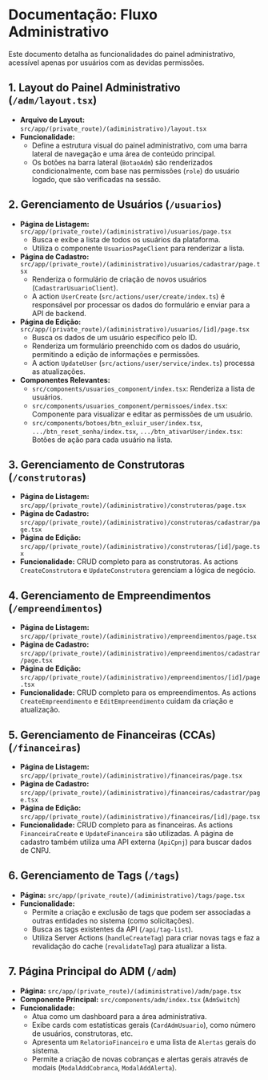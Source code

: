 # Documentação: Fluxo Administrativo

Este documento detalha as funcionalidades do painel administrativo, acessível apenas por usuários com as devidas permissões.

## 1. Layout do Painel Administrativo (`/adm/layout.tsx`)

-   **Arquivo de Layout:** `src/app/(private_route)/(adiministrativo)/layout.tsx`
-   **Funcionalidade:**
    -   Define a estrutura visual do painel administrativo, com uma barra lateral de navegação e uma área de conteúdo principal.
    -   Os botões na barra lateral (`BotaoAdm`) são renderizados condicionalmente, com base nas permissões (`role`) do usuário logado, que são verificadas na sessão.

## 2. Gerenciamento de Usuários (`/usuarios`)

-   **Página de Listagem:** `src/app/(private_route)/(adiministrativo)/usuarios/page.tsx`
    -   Busca e exibe a lista de todos os usuários da plataforma.
    -   Utiliza o componente `UsuariosPageClient` para renderizar a lista.
-   **Página de Cadastro:** `src/app/(private_route)/(adiministrativo)/usuarios/cadastrar/page.tsx`
    -   Renderiza o formulário de criação de novos usuários (`CadastrarUsuarioClient`).
    -   A action `UserCreate` (`src/actions/user/create/index.ts`) é responsável por processar os dados do formulário e enviar para a API de backend.
-   **Página de Edição:** `src/app/(private_route)/(adiministrativo)/usuarios/[id]/page.tsx`
    -   Busca os dados de um usuário específico pelo ID.
    -   Renderiza um formulário preenchido com os dados do usuário, permitindo a edição de informações e permissões.
    -   A action `UpdateUser` (`src/actions/user/service/index.ts`) processa as atualizações.
-   **Componentes Relevantes:**
    -   `src/components/usuarios_component/index.tsx`: Renderiza a lista de usuários.
    -   `src/components/usuarios_component/permissoes/index.tsx`: Componente para visualizar e editar as permissões de um usuário.
    -   `src/components/botoes/btn_exluir_user/index.tsx`, `.../btn_reset_senha/index.tsx`, `.../btn_ativarUser/index.tsx`: Botões de ação para cada usuário na lista.

## 3. Gerenciamento de Construtoras (`/construtoras`)

-   **Página de Listagem:** `src/app/(private_route)/(adiministrativo)/construtoras/page.tsx`
-   **Página de Cadastro:** `src/app/(private_route)/(adiministrativo)/construtoras/cadastrar/page.tsx`
-   **Página de Edição:** `src/app/(private_route)/(adiministrativo)/construtoras/[id]/page.tsx`
-   **Funcionalidade:** CRUD completo para as construtoras. As actions `CreateConstrutora` e `UpdateConstrutora` gerenciam a lógica de negócio.

## 4. Gerenciamento de Empreendimentos (`/empreendimentos`)

-   **Página de Listagem:** `src/app/(private_route)/(adiministrativo)/empreendimentos/page.tsx`
-   **Página de Cadastro:** `src/app/(private_route)/(adiministrativo)/empreendimentos/cadastrar/page.tsx`
-   **Página de Edição:** `src/app/(private_route)/(adiministrativo)/empreendimentos/[id]/page.tsx`
-   **Funcionalidade:** CRUD completo para os empreendimentos. As actions `CreateEmpreendimento` e `EditEmpreendimento` cuidam da criação e atualização.

## 5. Gerenciamento de Financeiras (CCAs) (`/financeiras`)

-   **Página de Listagem:** `src/app/(private_route)/(adiministrativo)/financeiras/page.tsx`
-   **Página de Cadastro:** `src/app/(private_route)/(adiministrativo)/financeiras/cadastrar/page.tsx`
-   **Página de Edição:** `src/app/(private_route)/(adiministrativo)/financeiras/[id]/page.tsx`
-   **Funcionalidade:** CRUD completo para as financeiras. As actions `FinanceiraCreate` e `UpdateFinanceira` são utilizadas. A página de cadastro também utiliza uma API externa (`ApiCpnj`) para buscar dados de CNPJ.

## 6. Gerenciamento de Tags (`/tags`)

-   **Página:** `src/app/(private_route)/(adiministrativo)/tags/page.tsx`
-   **Funcionalidade:**
    -   Permite a criação e exclusão de tags que podem ser associadas a outras entidades no sistema (como solicitações).
    -   Busca as tags existentes da API (`/api/tag-list`).
    -   Utiliza Server Actions (`handleCreateTag`) para criar novas tags e faz a revalidação do cache (`revalidateTag`) para atualizar a lista.

## 7. Página Principal do ADM (`/adm`)

-   **Página:** `src/app/(private_route)/(adiministrativo)/adm/page.tsx`
-   **Componente Principal:** `src/components/adm/index.tsx` (`AdmSwitch`)
-   **Funcionalidade:**
    -   Atua como um dashboard para a área administrativa.
    -   Exibe cards com estatísticas gerais (`CardAdmUsuario`), como número de usuários, construtoras, etc.
    -   Apresenta um `RelatorioFinanceiro` e uma lista de `Alertas` gerais do sistema.
    -   Permite a criação de novas cobranças e alertas gerais através de modais (`ModalAddCobranca`, `ModalAddAlerta`).
